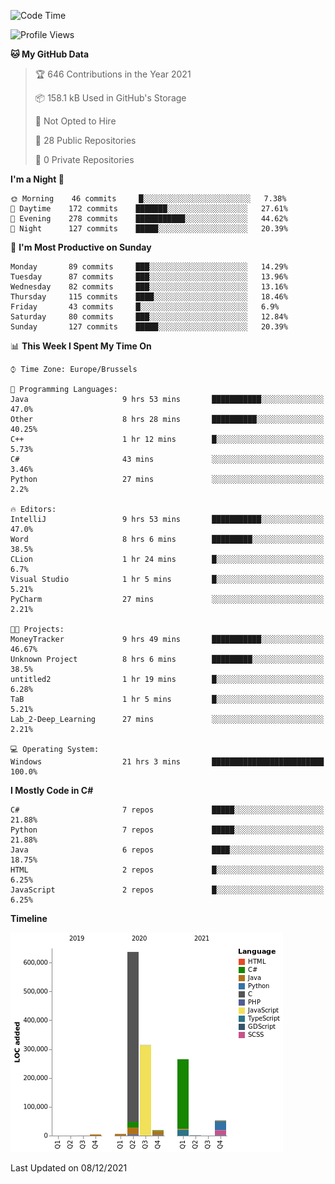 <!--START_SECTION:waka-->
![Code Time](http://img.shields.io/badge/Code%20Time-39%20hrs%2046%20mins-blue)

![Profile Views](http://img.shields.io/badge/Profile%20Views-56-blue)

**🐱 My GitHub Data** 

> 🏆 646 Contributions in the Year 2021
 > 
> 📦 158.1 kB Used in GitHub's Storage 
 > 
> 🚫 Not Opted to Hire
 > 
> 📜 28 Public Repositories 
 > 
> 🔑 0 Private Repositories  
 > 
**I'm a Night 🦉** 

```text
🌞 Morning    46 commits     █░░░░░░░░░░░░░░░░░░░░░░░░   7.38% 
🌆 Daytime    172 commits    ███████░░░░░░░░░░░░░░░░░░   27.61% 
🌃 Evening    278 commits    ███████████░░░░░░░░░░░░░░   44.62% 
🌙 Night      127 commits    █████░░░░░░░░░░░░░░░░░░░░   20.39%

```
📅 **I'm Most Productive on Sunday** 

```text
Monday       89 commits     ███░░░░░░░░░░░░░░░░░░░░░░   14.29% 
Tuesday      87 commits     ███░░░░░░░░░░░░░░░░░░░░░░   13.96% 
Wednesday    82 commits     ███░░░░░░░░░░░░░░░░░░░░░░   13.16% 
Thursday     115 commits    ████░░░░░░░░░░░░░░░░░░░░░   18.46% 
Friday       43 commits     █░░░░░░░░░░░░░░░░░░░░░░░░   6.9% 
Saturday     80 commits     ███░░░░░░░░░░░░░░░░░░░░░░   12.84% 
Sunday       127 commits    █████░░░░░░░░░░░░░░░░░░░░   20.39%

```


📊 **This Week I Spent My Time On** 

```text
⌚︎ Time Zone: Europe/Brussels

💬 Programming Languages: 
Java                     9 hrs 53 mins       ███████████░░░░░░░░░░░░░░   47.0% 
Other                    8 hrs 28 mins       ██████████░░░░░░░░░░░░░░░   40.25% 
C++                      1 hr 12 mins        █░░░░░░░░░░░░░░░░░░░░░░░░   5.73% 
C#                       43 mins             ░░░░░░░░░░░░░░░░░░░░░░░░░   3.46% 
Python                   27 mins             ░░░░░░░░░░░░░░░░░░░░░░░░░   2.2%

🔥 Editors: 
IntelliJ                 9 hrs 53 mins       ███████████░░░░░░░░░░░░░░   47.0% 
Word                     8 hrs 6 mins        █████████░░░░░░░░░░░░░░░░   38.5% 
CLion                    1 hr 24 mins        █░░░░░░░░░░░░░░░░░░░░░░░░   6.7% 
Visual Studio            1 hr 5 mins         █░░░░░░░░░░░░░░░░░░░░░░░░   5.21% 
PyCharm                  27 mins             ░░░░░░░░░░░░░░░░░░░░░░░░░   2.21%

🐱‍💻 Projects: 
MoneyTracker             9 hrs 49 mins       ███████████░░░░░░░░░░░░░░   46.67% 
Unknown Project          8 hrs 6 mins        █████████░░░░░░░░░░░░░░░░   38.5% 
untitled2                1 hr 19 mins        █░░░░░░░░░░░░░░░░░░░░░░░░   6.28% 
TaB                      1 hr 5 mins         █░░░░░░░░░░░░░░░░░░░░░░░░   5.21% 
Lab_2-Deep_Learning      27 mins             ░░░░░░░░░░░░░░░░░░░░░░░░░   2.21%

💻 Operating System: 
Windows                  21 hrs 3 mins       █████████████████████████   100.0%

```

**I Mostly Code in C#** 

```text
C#                       7 repos             █████░░░░░░░░░░░░░░░░░░░░   21.88% 
Python                   7 repos             █████░░░░░░░░░░░░░░░░░░░░   21.88% 
Java                     6 repos             ████░░░░░░░░░░░░░░░░░░░░░   18.75% 
HTML                     2 repos             █░░░░░░░░░░░░░░░░░░░░░░░░   6.25% 
JavaScript               2 repos             █░░░░░░░░░░░░░░░░░░░░░░░░   6.25%

```


**Timeline**

![Chart not found](https://raw.githubusercontent.com/Arafa42/Arafa42/main/charts/bar_graph.png) 


 Last Updated on 08/12/2021
<!--END_SECTION:waka-->


<!-- 
[![Hits](https://hits.seeyoufarm.com/api/count/incr/badge.svg?url=https%3A%2F%2Fgithub.com%2FArafa42&count_bg=%23455AF3&title_bg=%23262D3B&icon=github.svg&icon_color=%23588EF7&title=visitors&edge_flat=false)](https://hits.seeyoufarm.com)
 -->
